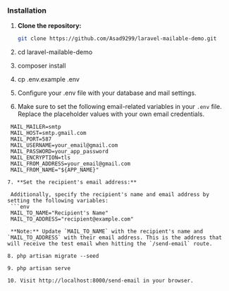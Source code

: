 ### Installation

1. **Clone the repository:**

   ```bash
   git clone https://github.com/Asad9299/laravel-mailable-demo.git

2. cd laravel-mailable-demo

3. composer install

4. cp .env.example .env

5. Configure your .env file with your database and mail settings.

6.  Make sure to set the following email-related variables in your `.env` file. Replace the placeholder values with your own email credentials.
   ```env
    MAIL_MAILER=smtp
    MAIL_HOST=smtp.gmail.com
    MAIL_PORT=587
    MAIL_USERNAME=your_email@gmail.com
    MAIL_PASSWORD=your_app_password
    MAIL_ENCRYPTION=tls
    MAIL_FROM_ADDRESS=your_email@gmail.com
    MAIL_FROM_NAME="${APP_NAME}"

7. **Set the recipient's email address:**

    Additionally, specify the recipient's name and email address by setting the following variables:
    ```env
    MAIL_TO_NAME="Recipient's Name"
    MAIL_TO_ADDRESS="recipient@example.com"

    **Note:** Update `MAIL_TO_NAME` with the recipient's name and `MAIL_TO_ADDRESS` with their email address. This is the address that will receive the test email when hitting the `/send-email` route.

8. php artisan migrate --seed

9. php artisan serve

10. Visit http://localhost:8000/send-email in your browser.
